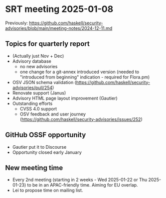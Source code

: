 # SRT meeting 2025-01-08

Previously:
https://github.com/haskell/security-advisories/blob/main/meeting-notes/2024-12-11.md 

## Topics for quarterly report

- (Actually just Nov + Dec)
- Advisory database
    - no new advisories
    - one change for a git-annex introduced version (needed to
      "introduced from beginning" indication - required for
      Flora.pm)
- OSV JSON schema validation
  (https://github.com/haskell/security-advisories/pull/254)
- Renovate support (Janus)
- Advisory HTML page layout improvement (Gautier)
- Outstanding efforts
    - CVSS 4.0 support
    - OSV feedback and user journey
      (https://github.com/haskell/security-advisories/issues/252)

## GitHub OSSF opportunity

- Gautier put it to Discourse
- Opportunity closed early January

## New meeting time

- Every 2nd meeting (starting in 2 weeks - Wed 2025-01-22 or  Thu
  2025-01-23) to be in an APAC-friendly time.  Aiming for EU
  overlap.
- Lei to propose time on mailing list.
